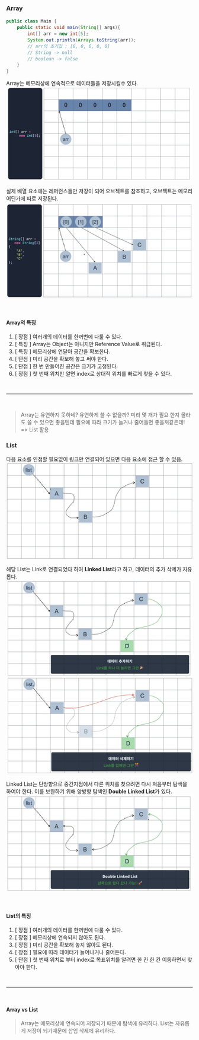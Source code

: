 ### Array

```java
public class Main {
    public static void main(String[] args){
        int[] arr = new int[5];
        System.out.println(Arrays.toString(arr));
        // arr의 초기값 : [0, 0, 0, 0, 0]
        // String -> null
        // boolean -> false
    }
}
```

Array는 메모리상에 연속적으로 데이터들을 저장시킬수 있다.
![img.png](img/img.png)

실제 배열 요소에는 레퍼런스들만 저장이 되어 오브젝트를 참조하고, 오브젝트는 메모리 어딘가에 따로 저장된다. 
![img_1.png](img/img_1.png)

<br>

#### Array의 특징
1. [ 장점 ] 여러개의 데이터를 한꺼번에 다룰 수 있다.
2. [ 특징 ] Array는 Object는 아니지만 Reference Value로 취급된다.
3. [ 특징 ] 메모리상에 연달아 공간을 확보한다.
4. [ 단점 ] 미리 공간을 확보해 놓고 써야 한다.
5. [ 단점 ] 한 번 만들어진 공간은 크기가 고정된다.
6. [ 장점 ] 첫 번째 위치만 알면 index로 상대적 위치를 빠르게 찾을 수 있다.

<br>
<hr>
<br>

> 
> Array는 유연하지 못하네?
> 유연하게 쓸 수 없을까?
> 미리 몇 개가 필요 한지 몰라도 쓸 수 있으면 좋을텐데
> 필요에 따라 크기가 늘거나 줄어들면 좋을꺼같은데!
> => List 활용
> 

### List

다음 요소를 인접할 필요없이 링크만 연결되어 있으면 다음 요소에 접근 할 수 있음.
![img_2.png](img/img_2.png)

해당 List는 Link로 연결되었다 하여 **Linked List**라고 하고, 데이터의 추가 삭제가 자유롭다.
![img_3.png](img/img_3.png)
![img_4.png](img/img_4.png)

Linked List는 단방향으로 중간지점에서 다른 위치를 찾으려면 다시 처음부터 탐색을 하여야 한다.
이를 보완하기 위해 양방향 탐색인 **Double Linked List**가 있다.
![img_5.png](img/img_5.png)

<br>

#### List의 특징
1. [ 장점 ] 여러개의 데이터를 한꺼번에 다룰 수 있다.
2. [ 장점 ] 메모리상에 연속되지 않아도 된다.
3. [ 장점 ] 미리 공간을 확보해 놓지 않아도 된다.
4. [ 장점 ] 필요에 따라 데이터가 늘어나거나 줄어든다.
5. [ 단점 ] 첫 번째 위치로 부터 index로 목표위치를 알려면 한 칸 한 칸 이동하면서 찾아야 한다.

<br>
<hr>
<br>

#### Array vs List

>
> Array는 메모리상에 연속되어 저장되기 때문에 탐색에 유리하다.
> List는 자유롭게 저장이 되기때문에 삽입 삭제에 유리하다.
> 